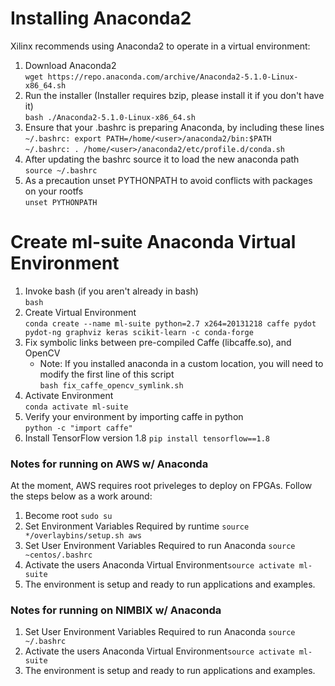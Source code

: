 # Installing Anaconda2
Xilinx recommends using Anaconda2 to operate in a virtual environment:
1.  Download Anaconda2  
`wget https://repo.anaconda.com/archive/Anaconda2-5.1.0-Linux-x86_64.sh`
2.  Run the installer (Installer requires bzip, please install it if you don't have it)  
`bash ./Anaconda2-5.1.0-Linux-x86_64.sh`
3.  Ensure that your .bashrc is preparing Anaconda, by including these lines  
      `~/.bashrc: export PATH=/home/<user>/anaconda2/bin:$PATH`  
      `~/.bashrc: . /home/<user>/anaconda2/etc/profile.d/conda.sh`
4.  After updating the bashrc source it to load the new anaconda path  
`source ~/.bashrc`
5.  As a precaution unset PYTHONPATH to avoid conflicts with packages on your rootfs  
`unset PYTHONPATH`

# Create ml-suite Anaconda Virtual Environment
1.  Invoke bash (if you aren't already in bash)  
`bash`
2.  Create Virtual Environment  
`conda create --name ml-suite python=2.7 x264=20131218 caffe pydot pydot-ng graphviz keras scikit-learn -c conda-forge`   
3.  Fix symbolic links between pre-compiled Caffe (libcaffe.so), and OpenCV   
      - Note: If you installed anaconda in a custom location, you will need to modify the first line of this script  
      `bash fix_caffe_opencv_symlink.sh`
4.  Activate Environment   
`conda activate ml-suite`
5.  Verify your environment by importing caffe in python  
`python -c "import caffe"`
6.  Install TensorFlow version 1.8
`pip install tensorflow==1.8 `

### Notes for running on AWS w/ Anaconda
At the moment, AWS requires root priveleges to deploy on FPGAs. Follow the steps below as a work around:
 
1)  Become root `sudo su` 
2)  Set Environment Variables Required by runtime `source */overlaybins/setup.sh aws`
3)  Set User Environment Variables Required to run Anaconda `source ~centos/.bashrc`
4)  Activate the users Anaconda Virtual Environment`source activate ml-suite` 
5)  The environment is setup and ready to run applications and examples.    

### Notes for running on NIMBIX w/ Anaconda
 
1)  Set User Environment Variables Required to run Anaconda `source ~/.bashrc`
2)  Activate the users Anaconda Virtual Environment`source activate ml-suite` 
3)  The environment is setup and ready to run applications and examples.    
